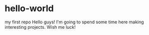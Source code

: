 # hello-world
my first repo
Hello guys!
I'm going to spend some time here making interesting projects. Wish me luck!
